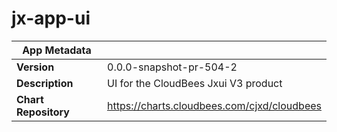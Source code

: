 # jx-app-ui

|App Metadata||
|---|---|
| **Version** | 0.0.0-snapshot-pr-504-2 |
| **Description** | UI for the CloudBees Jxui V3 product |
| **Chart Repository** | https://charts.cloudbees.com/cjxd/cloudbees |
